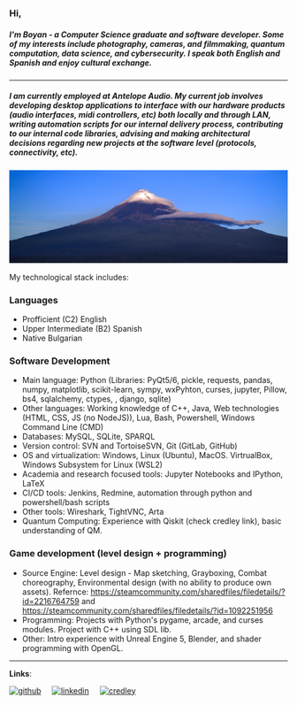 ### Hi,
##### I'm Boyan - a Computer Science graduate and software developer. Some of my interests include photography, cameras, and filmmaking, quantum computation, data science, and cybersecurity. I speak both English and Spanish and enjoy cultural exchange.

---

##### I am currently employed at Antelope Audio. My current job involves developing desktop applications to interface with our hardware products (audio interfaces, midi controllers, etc) both locally and through LAN, writing automation scripts for our internal delivery process, contributing to our internal code libraries, advising and making architectural decisions regarding new projects at the software level (protocols, connectivity, etc).

![banner](https://github.com/boyan13/boyan13/blob/master/image.jpg)

My technological stack includes:

### Languages
* Profficient (C2) English
* Upper Intermediate (B2) Spanish
* Native Bulgarian 

### Software Development
* Main language: Python (Libraries: PyQt5/6, pickle, requests, pandas, numpy, matplotlib, scikit-learn, sympy, wxPyhton, curses, jupyter, Pillow, bs4, sqlalchemy, ctypes, , django, sqlite)
* Other languages: Working knowledge of C++, Java, Web technologies (HTML, CSS, JS (no NodeJS)), Lua, Bash, Powershell, Windows Command Line (CMD) 
* Databases: MySQL, SQLite, SPARQL
* Version control: SVN and TortoiseSVN, Git (GitLab, GitHub) 
* OS and virtualization: Windows, Linux (Ubuntu), MacOS. VirtrualBox, Windows Subsystem for Linux (WSL2)
* Academia and research focused tools: Jupyter Notebooks and IPython, LaTeX
* CI/CD tools: Jenkins, Redmine, automation through python and powershell/bash scripts 
* Other tools: Wireshark, TightVNC, Arta
* Quantum Computing: Experience with Qiskit (check credley link), basic understanding of QM.

### Game development (level design + programming)
* Source Engine: Level design - Map sketching, Grayboxing, Combat choreography, Environmental design (with no ability to produce own assets). Refernce: https://steamcommunity.com/sharedfiles/filedetails/?id=2216764759 and https://steamcommunity.com/sharedfiles/filedetails/?id=1092251956
* Programming: Projects with Python's pygame, arcade, and curses modules. Project with C++ using SDL lib.
* Other: Intro experience with Unreal Engine 5, Blender, and shader programming with OpenGL.
  
---

**Links**: <br>

[<img src='https://cdn.jsdelivr.net/npm/simple-icons@3.0.1/icons/github.svg' alt='github' height='40'>](https://github.com/boyan13) &nbsp; &nbsp;
[<img src='https://cdn.jsdelivr.net/npm/simple-icons@3.0.1/icons/linkedin.svg' alt='linkedin' height='40'>](https://www.linkedin.com/in/boyan-bonev-788756209/) &nbsp; &nbsp; 
[<img src='https://cdn.jsdelivr.net/npm/simple-icons@3.0.1/icons/ibm.svg' alt='credley' height='40'>](https://www.credly.com/users/boyan-bonev.e7bca9f3/badges)
